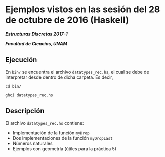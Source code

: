 # Ejemplos vistos en las sesión del 28 de octubre de 2016 (Haskell)

***Estructuras Discretas 2017-1***

***Facultad de Ciencias, UNAM***

## Ejecución
En `bin/` se encuentra el archivo `datatypes_rec.hs`, el cual se debe de interpretar
desde dentro de dicha carpeta. Es decir,

```shell
cd bin/

ghci datatypes_rec.hs
```

## Descripción

El archivo `datatypes_rec.hs` contiene:

- Implementación de la función `myDrop`
- Dos implementaciones de la función `myDropLast`
- Números naturales
- Ejemplos con geometría (útiles para la práctica 5)
